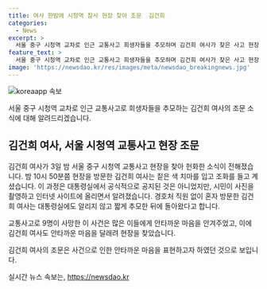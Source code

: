 ```yaml
---
title: 여사 한밤에 시청역 참사 현장 찾아 조문  김건희
categories:
  - News
excerpt: >
  서울 중구 시청역 교차로 인근 교통사고 희생자들을 추모하며 김건희 여사가 찾은 사고 현장. 사진은 없으나 김 여사는 알려진 사실 없이 혼자 조문을 했으며 경호처 직원은 동행하지 않았다. 대통령실 관계자는 안타까운 마음에 현장을 찾았다고 전했다. 지난 1일에 발생한 교통사고로 9명이 사망한 상황에서의 김 여사의 조문은 큰 주목을 받고 있다.
feature_text: >
  서울 중구 시청역 교차로 인근 교통사고 희생자들을 추모하며 김건희 여사가 찾은 사고 현장. 사진은 없으나 김 여사는 알려진 사실 없이 혼자 조문을 했으며 경호처 직원은 동행하지 않았다. 대통령실 관계자는 안타까운 마음에 현장을 찾았다고 전했다. 지난 1일에 발생한 교통사고로 9명이 사망한 상황에서의 김 여사의 조문은 큰 주목을 받고 있다.
image: 'https://newsdao.kr/res/images/meta/newsdao_breakingnews.jpg'
---
```


<p><img src="https://newsdao.kr/res/images/meta/newsdao_breakingnews.jpg" alt="koreaapp 속보" /></p>

<p>서울 중구 시청역 교차로 인근 교통사고로 희생자들을 추모하는 김건희 여사의 조문 소식에 대해 알려드리겠습니다.</p>

<h2 data-ke-size="size26">김건희 여사, 서울 시청역 교통사고 현장 조문</h2>

<p>김건희 여사가 3일 밤 서울 중구 시청역 교통사고 현장을 찾아 헌화한 소식이 전해졌습니다. 밤 10시 50분쯤 현장을 방문한 김건희 여사는 짙은 색 치마를 입고 조화를 들고 계셨습니다. 이 과정은 대통령실에서 공식적으로 공지된 것은 아니었지만, 시민이 사진을 촬영하고 인터넷 사이트에 올리면서 알려졌습니다. 경호처 직원 없이 혼자 방문한 김건희 여사는 대통령실에도 알리지 않고 짧게 추모한 뒤에 돌아왔다고 합니다.</p>

<p>교통사고로 9명이 사망한 이 사건은 많은 이들에게 안타까운 마음을 안겨주었고, 이에 김건희 여사도 안타까운 마음을 달래려 현장을 찾았습니다.</p>

<p>김건희 여사의 조문은 사건으로 인한 안타까운 마음을 표현하고자 하였던 것으로 보입니다.</p>
실시간 뉴스 속보는, <a href="https://newsdao.kr" rel="dofollow">https://newsdao.kr</a>


